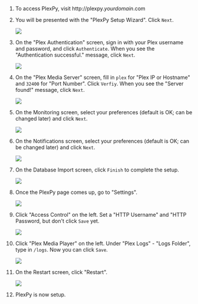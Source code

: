 1. To access PlexPy, visit http://plexpy._yourdomain_.com

1. You will be presented with the "PlexPy Setup Wizard". Click `Next`.

    ![ ](http://i.imgur.com/NhRj5jH.png)

1. On the "Plex Authentication" screen, sign in with your Plex username and password, and click `Authenticate`. When you see the "Authentication successful." message, click `Next`.

    ![](http://i.imgur.com/XFvHyV2.png)

1. On the "Plex Media Server" screen, fill in `plex` for "Plex IP or Hostname" and `32400` for "Port Number". Click `Verfiy`. When you see the "Server found!" message, click `Next`.

    ![](http://i.imgur.com/wnGDojV.png)

1. On the Monitoring screen, select your preferences (default is OK; can be changed later) and click `Next`.

    ![](http://i.imgur.com/ZSDv1T5.png)

1. On the Notifications screen, select your preferences (default is OK; can be changed later) and click `Next`.

    ![](http://i.imgur.com/uoP4bH1.png)

1. On the Database Import screen, click `Finish` to complete the setup.

    ![](http://i.imgur.com/jvPQ6pY.png)

1. Once the PlexPy page comes up, go to "Settings".

    ![](http://i.imgur.com/HUV857f.png)

1. Click "Access Control" on the left. Set a "HTTP Username" and "HTTP Password, but don't click `Save` yet.  

    ![](http://i.imgur.com/adV4EiZ.png)

1. Click "Plex Media Player" on the left. Under "Plex Logs" - "Logs Folder", type in `/logs`. Now you can click `Save`.

    ![](http://i.imgur.com/jK2EPXn.png)

1. On the Restart screen, click "Restart".

    ![](http://i.imgur.com/2peJh7k.png)

1. PlexPy is now setup.
